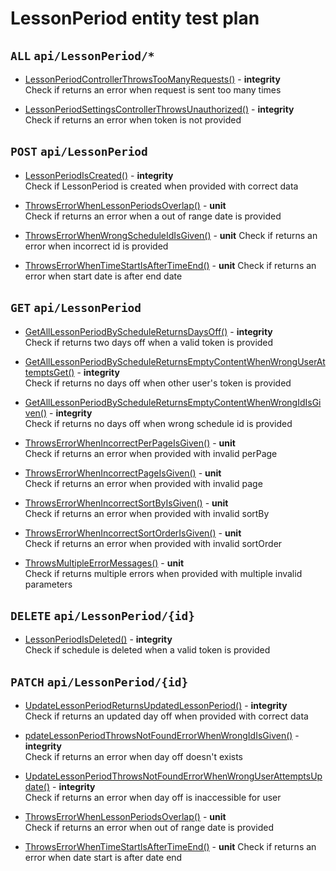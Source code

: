 # LessonPeriod entity test plan

## `ALL` `api/LessonPeriod/*`

- [LessonPeriodControllerThrowsTooManyRequests()](../Entities/ELessonPeriod/LessonPeriodController.test.cs) - **integrity**  
  Check if returns an error when request is sent too many times

- [LessonPeriodSettingsControllerThrowsUnauthorized()](../Entities/ELessonPeriod/LessonPeriodController.test.cs) - **integrity**  
  Check if returns an error when token is not provided

## `POST` `api/LessonPeriod`

- [LessonPeriodIsCreated()](../Entities/ELessonPeriod/LessonPeriodController.test.cs) - **integrity**  
  Check if LessonPeriod is created when provided with correct data

- [ThrowsErrorWhenLessonPeriodsOverlap()](../Entities/ELessonPeriod/CreateLessonPeriodCommand.unit.cs) - **unit**  
  Check if returns an error when a out of range date is provided

- [ThrowsErrorWhenWrongScheduleIdIsGiven()](../Entities/ELessonPeriod/CreateLessonPeriodCommand.unit.cs) - **unit** 
  Check if returns an error when incorrect id is provided

- [ThrowsErrorWhenTimeStartIsAfterTimeEnd()](../Entities/ELessonPeriod/CreateLessonPeriodCommand.unit.cs) - **unit** 
  Check if returns an error when start date is after end date

## `GET` `api/LessonPeriod`

- [GetAllLessonPeriodByScheduleReturnsDaysOff()](../Entities/ELessonPeriod/LessonPeriodController.test.cs) - **integrity**  
  Check if returns two days off when a valid token is provided

- [GetAllLessonPeriodByScheduleReturnsEmptyContentWhenWrongUserAttemptsGet()](../Entities/ELessonPeriod/LessonPeriodController.test.cs) - **integrity**  
  Check if returns no days off when other user's token is provided

- [GetAllLessonPeriodByScheduleReturnsEmptyContentWhenWrongIdIsGiven()](../Entities/ELessonPeriod/LessonPeriodController.test.cs) - **integrity**  
  Check if returns no days off when wrong schedule id is provided

- [ThrowsErrorWhenIncorrectPerPageIsGiven()](../Entities/ELessonPeriod/Queries/GetAllLessonPeriod.unit.cs) - **unit**  
  Check if returns an error when provided with invalid perPage

- [ThrowsErrorWhenIncorrectPageIsGiven()](../Entities/ELessonPeriod/Queries/GetAllLessonPeriod.unit.cs) - **unit**  
  Check if returns an error when provided with invalid page

- [ThrowsErrorWhenIncorrectSortByIsGiven()](../Entities/ELessonPeriod/Queries/GetAllLessonPeriod.unit.cs) - **unit**  
  Check if returns an error when provided with invalid sortBy

- [ThrowsErrorWhenIncorrectSortOrderIsGiven()](../Entities/ELessonPeriod/Queries/GetAllLessonPeriod.unit.cs) - **unit**  
  Check if returns an error when provided with invalid sortOrder

- [ThrowsMultipleErrorMessages()](../Entities/ELessonPeriod/Queries/GetAllLessonPeriod.unit.cs) - **unit**  
  Check if returns multiple errors when provided with multiple invalid parameters

## `DELETE` `api/LessonPeriod/{id}`

- [LessonPeriodIsDeleted()](../Entities/ELessonPeriod/LessonPeriodController.test.cs) - **integrity**  
  Check if schedule is deleted when a valid token is provided

## `PATCH` `api/LessonPeriod/{id}`

- [UpdateLessonPeriodReturnsUpdatedLessonPeriod()](../Entities/ELessonPeriod/LessonPeriodController.test.cs) - **integrity**  
  Check if returns an updated day off when provided with correct data

- [pdateLessonPeriodThrowsNotFoundErrorWhenWrongIdIsGiven()](../Entities/ELessonPeriod/LessonPeriodController.test.cs) - **integrity**  
  Check if returns an error when day off doesn't exists

- [UpdateLessonPeriodThrowsNotFoundErrorWhenWrongUserAttemptsUpdate()](../Entities/ELessonPeriod/LessonPeriodController.test.cs) - **integrity**  
  Check if returns an error when day off is inaccessible for user

- [ ThrowsErrorWhenLessonPeriodsOverlap()](../Entities/ELessonPeriod/Commands/UpdateLessonPeriodCommand.unit.cs) - **unit**  
  Check if returns an error when out of range date is provided

- [ThrowsErrorWhenTimeStartIsAfterTimeEnd()](../Entities/ELessonPeriod/Commands/UpdateLessonPeriodCommand.unit.cs) - **unit** 
  Check if returns an error when date start is after date end  


